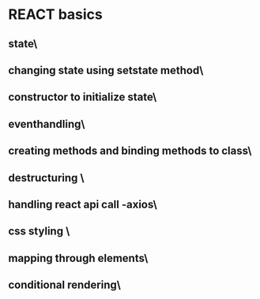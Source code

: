 # REACT basics

## state\
## changing state using setstate method\
## constructor to initialize state\
##  eventhandling\
## creating methods and binding methods to class\
## destructuring \
## handling react api call -axios\
## css styling \
## mapping through elements\
## conditional rendering\

